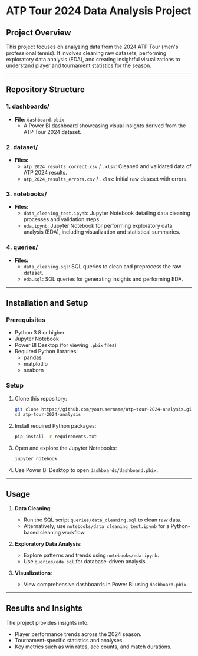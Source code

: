 # ATP Tour 2024 Data Analysis Project

## Project Overview
This project focuses on analyzing data from the 2024 ATP Tour (men's professional tennis). It involves cleaning raw datasets, performing exploratory data analysis (EDA), and creating insightful visualizations to understand player and tournament statistics for the season.

---

## Repository Structure

### 1. **dashboards/**
- **File:** `dashboard.pbix`
  - A Power BI dashboard showcasing visual insights derived from the ATP Tour 2024 dataset.

### 2. **dataset/**
- **Files:**
  - `atp_2024_results_correct.csv` / `.xlsx`: Cleaned and validated data of ATP 2024 results.
  - `atp_2024_results_errors.csv` / `.xlsx`: Initial raw dataset with errors.

### 3. **notebooks/**
- **Files:**
  - `data_cleaning_test.ipynb`: Jupyter Notebook detailing data cleaning processes and validation steps.
  - `eda.ipynb`: Jupyter Notebook for performing exploratory data analysis (EDA), including visualization and statistical summaries.

### 4. **queries/**
- **Files:**
  - `data_cleaning.sql`: SQL queries to clean and preprocess the raw dataset.
  - `eda.sql`: SQL queries for generating insights and performing EDA.

---

## Installation and Setup

### Prerequisites
- Python 3.8 or higher
- Jupyter Notebook
- Power BI Desktop (for viewing `.pbix` files)
- Required Python libraries:
  - pandas
  - matplotlib
  - seaborn

### Setup
1. Clone this repository:
   ```bash
   git clone https://github.com/yourusername/atp-tour-2024-analysis.git
   cd atp-tour-2024-analysis
   ```
2. Install required Python packages:
   ```bash
   pip install -r requirements.txt
   ```
3. Open and explore the Jupyter Notebooks:
   ```bash
   jupyter notebook
   ```
4. Use Power BI Desktop to open `dashboards/dashboard.pbix`.

---

## Usage

1. **Data Cleaning**:
   - Run the SQL script `queries/data_cleaning.sql` to clean raw data.
   - Alternatively, use `notebooks/data_cleaning_test.ipynb` for a Python-based cleaning workflow.

2. **Exploratory Data Analysis**:
   - Explore patterns and trends using `notebooks/eda.ipynb`.
   - Use `queries/eda.sql` for database-driven analysis.

3. **Visualizations**:
   - View comprehensive dashboards in Power BI using `dashboard.pbix`.

---

## Results and Insights
The project provides insights into:
- Player performance trends across the 2024 season.
- Tournament-specific statistics and analyses.
- Key metrics such as win rates, ace counts, and match durations.


